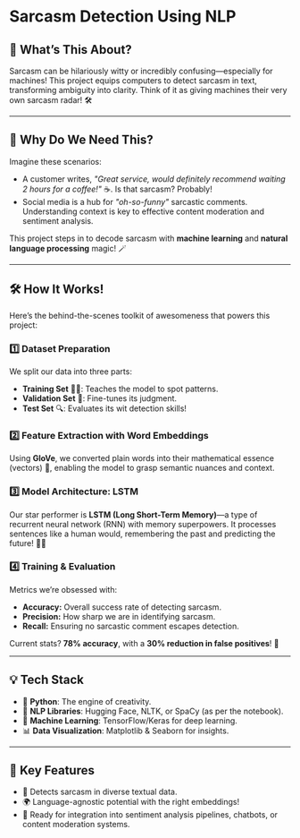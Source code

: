 #  Sarcasm Detection Using NLP   


## 🌈 What’s This About?  
Sarcasm can be hilariously witty or incredibly confusing—especially for machines! This project equips computers to detect sarcasm in text, transforming ambiguity into clarity. Think of it as giving machines their very own sarcasm radar! 🛠️  

---

## 🚀 **Why Do We Need This?**  
Imagine these scenarios:  
- A customer writes, *"Great service, would definitely recommend waiting 2 hours for a coffee!"* ☕. Is that sarcasm? Probably!  
- Social media is a hub for *"oh-so-funny"* sarcastic comments. Understanding context is key to effective content moderation and sentiment analysis.  

This project steps in to decode sarcasm with **machine learning** and **natural language processing** magic! 🪄  

---

## 🛠️ **How It Works!**  
Here’s the behind-the-scenes toolkit of awesomeness that powers this project:

### **1️⃣ Dataset Preparation**  
We split our data into three parts:  
- **Training Set** 🏋️‍♀️: Teaches the model to spot patterns.  
- **Validation Set** 🧐: Fine-tunes its judgment.  
- **Test Set** 🔍: Evaluates its wit detection skills!  

### **2️⃣ Feature Extraction with Word Embeddings**  
Using **GloVe**, we converted plain words into their mathematical essence (vectors) 🌌, enabling the model to grasp semantic nuances and context.  

### **3️⃣ Model Architecture: LSTM**  
Our star performer is **LSTM (Long Short-Term Memory)**—a type of recurrent neural network (RNN) with memory superpowers. It processes sentences like a human would, remembering the past and predicting the future! 🧠✨  

### **4️⃣ Training & Evaluation**  
Metrics we’re obsessed with:  
- **Accuracy:** Overall success rate of detecting sarcasm.  
- **Precision:** How sharp we are in identifying sarcasm.  
- **Recall:** Ensuring no sarcastic comment escapes detection.  

Current stats? **78% accuracy**, with a **30% reduction in false positives**! 🎯  

---

## 💡 **Tech Stack**  
- 🐍 **Python**: The engine of creativity.  
- 💼 **NLP Libraries**: Hugging Face, NLTK, or SpaCy (as per the notebook).  
- 🔢 **Machine Learning**: TensorFlow/Keras for deep learning.  
- 📊 **Data Visualization**: Matplotlib & Seaborn for insights.  

---

## 🌟 **Key Features**  
- 🧠 Detects sarcasm in diverse textual data.  
- 🌍 Language-agnostic potential with the right embeddings!  
- 🚀 Ready for integration into sentiment analysis pipelines, chatbots, or content moderation systems.  

